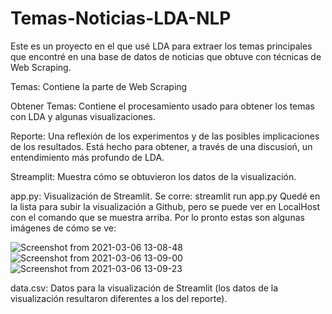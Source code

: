 # Temas-Noticias-LDA-NLP

Este es un proyecto en el que usé LDA para extraer los temas principales que encontré en una base de datos de noticias que obtuve con técnicas de Web Scraping.


Temas: Contiene la parte de Web Scraping

Obtener Temas: Contiene el procesamiento usado para obtener los temas con LDA y algunas visualizaciones.

Reporte: Una reflexión de los experimentos y de las posibles implicaciones de los resultados. Está hecho para obtener, a través de una discusioń, un entendimiento más profundo de LDA.

Streamplit: Muestra cómo se obtuvieron los datos de la visualización.

app.py: Visualización de Streamlit. Se corre: streamlit run app.py
Quedé en la lista para subir la visualización a Github, pero se puede ver en LocalHost con el comando que se muestra arriba. Por lo pronto estas son algunas imágenes de cómo se ve:

![Screenshot from 2021-03-06 13-08-48](https://user-images.githubusercontent.com/54119843/110226021-ca66a300-7eb0-11eb-8a0c-c9ed1e2c6de5.png)
![Screenshot from 2021-03-06 13-09-00](https://user-images.githubusercontent.com/54119843/110226022-cc306680-7eb0-11eb-8bec-b6bcd4628093.png)
![Screenshot from 2021-03-06 13-09-23](https://user-images.githubusercontent.com/54119843/110226023-ce92c080-7eb0-11eb-9d5b-3d525485482d.png)


data.csv: Datos para la visualización de Streamlit (los datos de la visualización resultaron diferentes a los del reporte).

